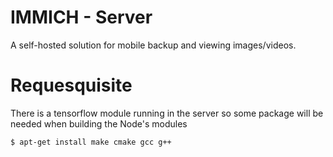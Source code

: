 # IMMICH - Server

A self-hosted solution for mobile backup and viewing images/videos.

# Requesquisite

There is a tensorflow module running in the server so some package will be needed when building the Node's modules

```bash
$ apt-get install make cmake gcc g++
```


